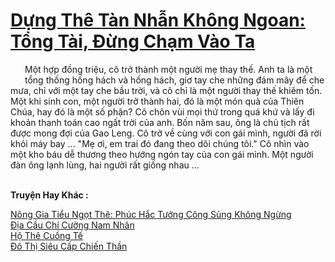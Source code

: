 <a href="https://truyentiki.com/dung-the-tan-nhan-khong-ngoan-tong-tai-dung-cham-vao-ta.33601/" title="Dựng Thê Tàn Nhẫn Không Ngoan: Tổng Tài, Đừng Chạm Vào Ta"><h1>Dựng Thê Tàn Nhẫn Không Ngoan: Tổng Tài, Đừng Chạm Vào Ta</h1></a><div style="display:table"><img align="right" style="float: left; padding: 10px;" src="https://truyentiki.com/images/story/200x260/33601.jpg" alt="">Một hợp đồng triệu, cô trở thành một người mẹ thay thế. Anh ta là một tổng thống hống hách và hống hách, giơ tay che những đám mây để che mưa, chỉ với một tay che bầu trời, và cô chỉ là một người thay thế khiêm tốn. Một khi sinh con, một người trở thành hai, đó là một món quà của Thiên Chúa, hay đó là một số phận? Cô chôn vùi mọi thứ trong quá khứ và lấy đi khoản thanh toán cao ngất trời của anh. Bốn năm sau, ông là chủ tịch rất được mong đợi của Gao Leng. Cô trở về cùng với con gái mình, người đã rời khỏi máy bay ... "Mẹ ơi, em trai đó đang theo dõi chúng tôi." Cô nhìn vào một kho báu dễ thương theo hướng ngón tay của con gái mình. Một người đàn ông lạnh lùng, hai người rất giống nhau ...</div><p><br><b>Truyện Hay Khác :</b></p><a href="https://truyentiki.com/nong-gia-tieu-ngot-the-phuc-hac-tuong-cong-sung-khong-ngung.33600/" alt="Nông Gia Tiểu Ngọt Thê: Phúc Hắc Tướng Công Sủng Không Ngừng">Nông Gia Tiểu Ngọt Thê: Phúc Hắc Tướng Công Sủng Không Ngừng</a><br/><a href="https://github.com/nownovels/top500/tree/master/truyenhay/33823/" alt="Địa Cầu Chí Cường Nam Nhân">Địa Cầu Chí Cường Nam Nhân</a><br/><a href="https://github.com/nownovels/top500/tree/master/truyenhay/33722/" alt="Hộ Thê Cuồng Tế">Hộ Thê Cuồng Tế</a><br/><a href="https://github.com/nownovels/top500/tree/master/truyenhay/33936/" alt="Đô Thị Siêu Cấp Chiến Thần">Đô Thị Siêu Cấp Chiến Thần</a><br/>